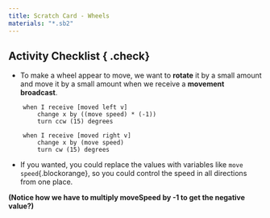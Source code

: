 ```yaml
---
title: Scratch Card - Wheels
materials: "*.sb2"
---
```


## Activity Checklist { .check}

+ To make a wheel appear to move, we want to **rotate** it by a small amount and move it by a small amount when we receive a **movement broadcast**.
```blocks
	when I receive [moved left v]
		change x by ((move speed) * (-1))
		turn ccw (15) degrees

	when I receive [moved right v]
		change x by (move speed)
		turn cw (15) degrees
```
+ If you wanted, you could replace the values with variables like `move speed`{.blockorange}, so you could control the speed in all directions from one place.

**(Notice how we have to multiply moveSpeed by -1 to get the negative value?)**
